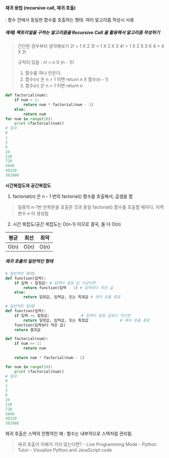 #### 재귀 용법 (recursive call, 재귀 호출)

: 함수 안에서 동일한 함수를 호출하는 형태. 여러 알고리즘 작성시 사용




##### 예제) 팩토리얼을 구하는 알고리즘을 Recursive Call 을 활용해서 알고리즘 작성하기

> 간단한 경우부터 생각해보기
2! = 1 X 2
3! = 1 X 2 X 3
4! = 1 X 2 X 3 X 4 = 4 X 3!
>
> 규칙이 있음 : n! = n X (n - 1)!
> 1. 함수를 하나 만든다.
> 2. 함수(n) 은 n > 1 이면 return n X 함수(n - 1)
> 3. 함수(n) 은 n = 1 이면 return n

```python
def factorial(num):
    if num > 1:
        return num * factorial(num - 1)
    else:
        return num
for num in range(10):
    print (factorial(num))
# 결과
0
1
2
6
24
120
720
5040
40320
362880

```



**시간복잡도와 공간복잡도**
1. factorial(n) 은 n - 1 번의 factorial() 함수를 호출해서, 곱셈을 함
> 일종의 n-1번 반복문을 호출한 것과 동일
> factorial() 함수를 호출할 때마다, 지역변수 n 이 생성됨
2. 시간 복잡도/공간 복잡도는 O(n-1) 이므로 결국, 둘 다 O(n)

|   평균   |   최선   |   최악   |
| :------: | :------: | :------: |
| O(n) | O(n) | O(n) |



##### 재귀 호출의 일반적인 형태
```python
# 일반적인 형태1
def function(입력):
    if 입력 > 일정값: # 입력이 일정 값 이상이면
        return function(입력 - 1) # 입력보다 작은 값
    else:
        return 일정값, 입력값, 또는 특정값 # 재귀 호출 종료

```

```python
# 일반적인 형태2
def function(입력):
    if 입력 <= 일정값:              # 입력이 일정 값보다 작으면
        return 일정값, 입력값, 또는 특정값              # 재귀 호출 종료
    function(입력보다 작은 값)
    return 결과값
```

```python
def factorial(num):
    if num <= 1:
        return num
    
    return num * factorial(num - 1)

for num in range(10):
    print (factorial(num))
# 결과
0
1
2
6
24
120
720
5040
40320
362880

```

재귀 호출은 스택의 전형적인 예
: 함수는 내부적으로 스택처럼 관리됨.

> 재귀 호출이 이해가 가지 않는다면? - Live Programming Mode - Python Tutor - Visualize Python and JavaScript code


